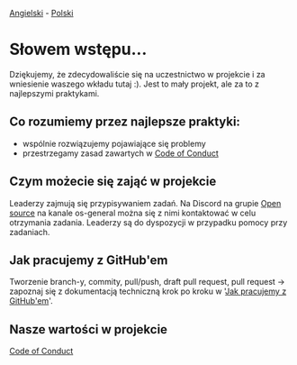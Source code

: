 [Angielski](CONTRIBUTING.md) - [<ins>Polski</ins>](CONTRIBUTING.pl.md)

# Słowem wstępu...

Dziękujemy, że zdecydowaliście się na uczestnictwo w projekcie i za
wniesienie waszego wkładu tutaj :).
Jest to mały projekt, ale za to z najlepszymi praktykami.

## Co rozumiemy przez najlepsze praktyki:

- wspólnie rozwiązujemy pojawiające się problemy
- przestrzegamy zasad zawartych w [Code of Conduct](CODE_OF_CONDUCT.pl.md)

## Czym możecie się zająć w projekcie

Leaderzy zajmują się przypisywaniem zadań.
Na Discord na grupie [Open source](https://discord.gg/Hj7bAz2G) na kanale os-general można się z
nimi kontaktować w celu otrzymania zadania. Leaderzy są do dyspozycji w przypadku pomocy przy zadaniach.

## Jak pracujemy z GitHub'em
Tworzenie branch-y, commity, pull/push, draft pull request, pull request → zapoznaj się z dokumentacją techniczną krok po kroku w 
'[Jak pracujemy z GitHub'em](doc/githubwork/GITHUB_WORK.pl.md)'.

## Nasze wartości w projekcie
[Code of Conduct](CODE_OF_CONDUCT.pl.md)
